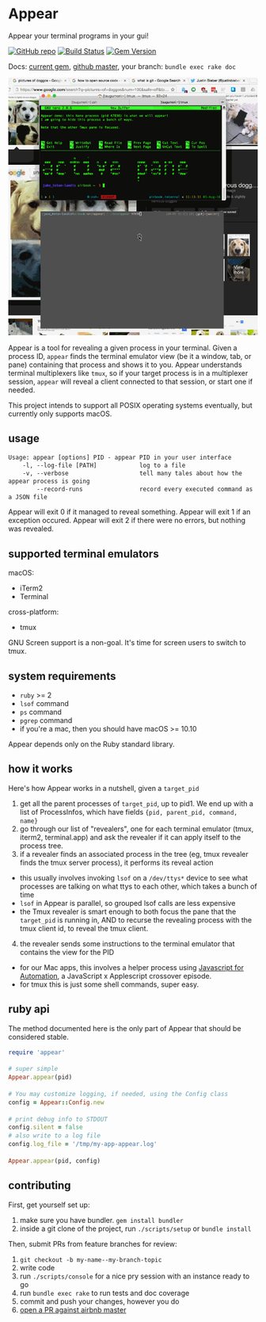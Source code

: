 # Appear

Appear your terminal programs in your gui!

[![GitHub repo](https://badge.fury.io/gh/airbnb%2Fappear.svg)](https://github.com/airbnb/appear) [![Build Status](https://secure.travis-ci.org/airbnb/appear.svg?branch=master)](http://travis-ci.org/airbnb/appear) [![Gem Version](https://badge.fury.io/rb/appear.svg)](https://badge.fury.io/rb/appear)

Docs: [current gem](http://www.rubydoc.info/gems/appear), [github master](http://www.rubydoc.info/github/airbnb/appear/master), your branch: `bundle exec rake doc`

[![screenshot demo thing](./screenshot.gif)](https://github.com/airbnb/appear/raw/master/screenshot.gif)
<!-- the above screenshot is purposefully broken for YARD docs: it's annoying
     there, but nice on github :) -->

Appear is a tool for revealing a given process in your terminal. Given a
process ID, `appear` finds the terminal emulator view (be it a window, tab, or
pane) containing that process and shows it to you. Appear understands terminal
multiplexers like `tmux`, so if your target process is in a multiplexer
session, `appear` will reveal a client connected to that session, or start one
if needed.

This project intends to support all POSIX operating systems eventually, but
currently only supports macOS.

## usage

```
Usage: appear [options] PID - appear PID in your user interface
    -l, --log-file [PATH]            log to a file
    -v, --verbose                    tell many tales about how the appear process is going
        --record-runs                record every executed command as a JSON file
```

Appear will exit 0 if it managed to reveal something.
Appear will exit 1 if an exception occured.
Appear will exit 2 if there were no errors, but nothing was revealed.

## supported terminal emulators

macOS:

 - iTerm2
 - Terminal

cross-platform:

 - tmux

GNU Screen support is a non-goal. It's time for screen users to switch to tmux.

## system requirements

 - `ruby` >= 2
 - `lsof` command
 - `ps` command
 - `pgrep` command
 - if you're a mac, then you should have macOS >= 10.10

Appear depends only on the Ruby standard library.

## how it works

Here's how Appear works in a nutshell, given a `target_pid`

1. get all the parent processes of `target_pid`, up to pid1. We end up with a
   list of ProcessInfos, which have fields `{pid, parent_pid, command, name}`
2. go through our list of "revealers", one for each terminal emulator (tmux,
   iterm2, terminal.app) and ask the revealer if it can apply itself to the
   process tree.
3. if a revealer finds an associated process in the tree (eg, tmux revealer
finds the tmux server process), it performs its reveal action
  - this usually involves invoking `lsof` on a `/dev/ttys*` device to see what
    processes are talking on what ttys to each other, which takes a bunch of
    time
  - `lsof` in Appear is parallel, so grouped lsof calls are less expensive
  - the Tmux revealer is smart enough to both focus the pane that the
    `target_pid` is running in, AND to recurse the revealing process with the
    tmux client id, to reveal the tmux client.
4. the revealer sends some instructions to the terminal emulator that contains
the view for the PID
  - for our Mac apps, this involves a helper process using [Javascript for
    Automation][jfora], a JavaScript x Applescript crossover episode.
  - for tmux this is just some shell commands, super easy.

[jfora]: https://developer.apple.com/library/mac/releasenotes/InterapplicationCommunication/RN-JavaScriptForAutomation/Articles/OSX10-10.html#//apple_ref/doc/uid/TP40014508-CH109-SW1

## ruby api

The method documented here is the only part of Appear that should be considered
stable.

```ruby
require 'appear'

# super simple
Appear.appear(pid)

# You may customize logging, if needed, using the Config class
config = Appear::Config.new

# print debug info to STDOUT
config.silent = false
# also write to a log file
config.log_file = '/tmp/my-app-appear.log'

Appear.appear(pid, config)
```

## contributing

First, get yourself set up:

1. make sure you have bundler. `gem install bundler`
2. inside a git clone of the project, run `./scripts/setup` or `bundle install`

Then, submit PRs from feature branches for review:

1. `git checkout -b my-name--my-branch-topic`
1. write code
1. run `./scripts/console` for a nice pry session with an instance ready to go
1. run `bundle exec rake` to run tests and doc coverage
1. commit and push your changes, however you do
1. [open a PR against airbnb master](https://github.com/airbnb/appear/compare?expand=1)
